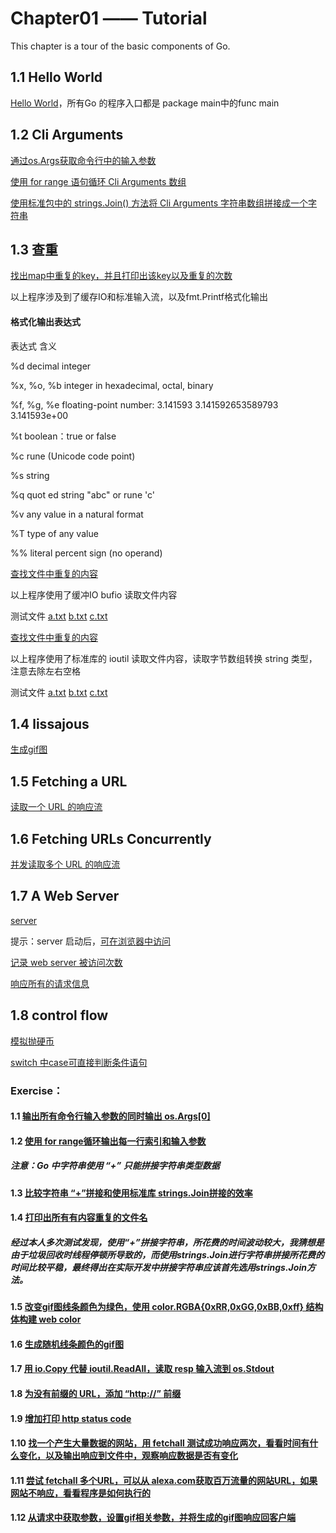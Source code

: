 # Chapter01 —— Tutorial
This chapter is a tour of the basic components of Go.

## 1.1 Hello World
[Hello World](https://github.com/Kenny1993/My-Way-To-Go/blob/master/ch01/hello_world.go)，所有Go 的程序入口都是 package main中的func main

## 1.2 Cli Arguments
[通过os.Args获取命令行中的输入参数](https://github.com/Kenny1993/My-Way-To-Go/blob/master/ch01/cli_args_01.go)

[使用 for range 语句循环 Cli Arguments 数组](https://github.com/Kenny1993/My-Way-To-Go/blob/master/ch01/cli_args_02.go)

[使用标准包中的 strings.Join() 方法将 Cli Arguments 字符串数组拼接成一个字符串](https://github.com/Kenny1993/My-Way-To-Go/blob/master/ch01/cli_args_03.go)

## 1.3 查重
[找出map中重复的key，并且打印出该key以及重复的次数](https://github.com/Kenny1993/My-Way-To-Go/blob/master/ch01/dup_01.go)
  
以上程序涉及到了缓存IO和标准输入流，以及fmt.Printf格式化输出

#### 格式化输出表达式
表达式 含义

%d  decimal integer

%x, %o, %b  integer in hexadecimal, octal, binary

%f, %g, %e  floating-point number: 3.141593 3.141592653589793 3.141593e+00

%t  boolean：true or false

%c  rune (Unicode code point)

%s  string

%q  quot ed string "abc" or rune 'c'

%v  any value in a natural format

%T  type of any value

%%  literal percent sign (no operand)

[查找文件中重复的内容](https://github.com/Kenny1993/My-Way-To-Go/blob/master/ch01/dup_02.go)

以上程序使用了缓冲IO bufio 读取文件内容

测试文件 
[a.txt](https://github.com/Kenny1993/My-Way-To-Go/blob/master/ch01/a.txt)
[b.txt](https://github.com/Kenny1993/My-Way-To-Go/blob/master/ch01/b.txt)
[c.txt](https://github.com/Kenny1993/My-Way-To-Go/blob/master/ch01/c.txt)

[查找文件中重复的内容](https://github.com/Kenny1993/My-Way-To-Go/blob/master/ch01/dup_03.go)

以上程序使用了标准库的 ioutil 读取文件内容，读取字节数组转换 string 类型，注意去除左右空格
 
测试文件 
[a.txt](https://github.com/Kenny1993/My-Way-To-Go/blob/master/ch01/a.txt)
[b.txt](https://github.com/Kenny1993/My-Way-To-Go/blob/master/ch01/b.txt)
[c.txt](https://github.com/Kenny1993/My-Way-To-Go/blob/master/ch01/c.txt)

## 1.4 lissajous
[生成gif图](https://github.com/Kenny1993/My-Way-To-Go/blob/master/ch01/lissajous.go)

## 1.5 Fetching a URL
[读取一个 URL 的响应流](https://github.com/Kenny1993/My-Way-To-Go/blob/master/ch01/fetch_url.go)

## 1.6 Fetching URLs Concurrently
[并发读取多个 URL 的响应流](https://github.com/Kenny1993/My-Way-To-Go/blob/master/ch01/fetch_all_urls.go)

## 1.7 A Web Server
[server](https://github.com/Kenny1993/My-Way-To-Go/blob/master/ch01/http_server_01.go) 

提示：server 启动后，[可在浏览器中访问](http://localhost:8080)

[记录 web server 被访问次数](https://github.com/Kenny1993/My-Way-To-Go/blob/master/ch01/http_server_02.go)

[响应所有的请求信息](https://github.com/Kenny1993/My-Way-To-Go/blob/master/ch01/http_server_03.go)

## 1.8 control flow
[模拟抛硬币](https://github.com/Kenny1993/My-Way-To-Go/blob/master/ch01/ctrl_flow_01.go)

[switch 中case可直接判断条件语句](https://github.com/Kenny1993/My-Way-To-Go/blob/master/ch01/ctrl_flow_02.go)

### Exercise：
#### 1.1 [输出所有命令行输入参数的同时输出 os.Args[0]](https://github.com/Kenny1993/My-Way-To-Go/blob/master/ch01/exer/exer_01_01.go)
#### 1.2 [使用 for range循环输出每一行索引和输入参数](https://github.com/Kenny1993/My-Way-To-Go/blob/master/ch01/exer/exer_01_02.go)
##### 注意：Go 中字符串使用 “+” 只能拼接字符串类型数据
#### 1.3 [比较字符串 “+”拼接和使用标准库 strings.Join拼接的效率](https://github.com/Kenny1993/My-Way-To-Go/blob/master/ch01/exer/exer_01_03.go)
#### 1.4 [打印出所有有内容重复的文件名](https://github.com/Kenny1993/My-Way-To-Go/blob/master/ch01/exer/exer_01_04.go)
##### 经过本人多次测试发现，使用“+”拼接字符串，所花费的时间波动较大，我猜想是由于垃圾回收时线程停顿所导致的，而使用strings.Join进行字符串拼接所花费的时间比较平稳，最终得出在实际开发中拼接字符串应该首先选用strings.Join方法。
#### 1.5 [改变gif图线条颜色为绿色，使用 color.RGBA{0xRR,0xGG,0xBB,0xff} 结构体构建 web color](https://github.com/Kenny1993/My-Way-To-Go/blob/master/ch01/exer/exer_01_05.go)
#### 1.6 [生成随机线条颜色的gif图](https://github.com/Kenny1993/My-Way-To-Go/blob/master/ch01/exer/exer_01_06.go)
#### 1.7 [用 io.Copy 代替 ioutil.ReadAll，读取 resp 输入流到 os.Stdout](https://github.com/Kenny1993/My-Way-To-Go/blob/master/ch01/exer/exer_01_07.go)
#### 1.8 [为没有前缀的 URL，添加 “http://” 前缀](https://github.com/Kenny1993/My-Way-To-Go/blob/master/ch01/exer/exer_01_08.go)
#### 1.9 [增加打印 http status code](https://github.com/Kenny1993/My-Way-To-Go/blob/master/ch01/exer/exer_01_09.go)
#### 1.10 [找一个产生大量数据的网站，用 fetchall 测试成功响应两次，看看时间有什么变化，以及输出响应到文件中，观察响应数据是否有变化](https://github.com/Kenny1993/My-Way-To-Go/blob/master/ch01/exer/exer_01_10.go)
#### 1.11 [尝试 fetchall 多个URL，可以从 alexa.com获取百万流量的网站URL，如果网站不响应，看看程序是如何执行的](https://github.com/Kenny1993/My-Way-To-Go/blob/master/ch01/exer/exer_01_11.go)
#### 1.12 [从请求中获取参数，设置gif相关参数，并将生成的gif图响应回客户端](https://github.com/Kenny1993/My-Way-To-Go/blob/master/ch01/exer/exer_01_12.go)



